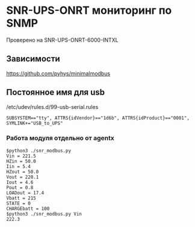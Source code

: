 # SNR-UPS-ONRT мониторинг по SNMP

Проверено на SNR-UPS-ONRT-6000-INTXL

## Зависимости
https://github.com/pyhys/minimalmodbus

## Постоянное имя для usb
/etc/udev/rules.d/99-usb-serial.rules
```
SUBSYSTEM=="tty", ATTRS{idVendor}=="1d6b", ATTRS{idProduct}=="0001", SYMLINK+="USB_to_UPS"
```

### Работа модуля отдельно от agentx
```
$python3 ./snr_modbus.py
Vin = 221.5
HZin = 50.0
Iin = 5.4
HZout = 50.0
Vout = 220.1
Iout = 4.6
Pout = 0.8
LOADout = 17.4
Vbatt = 215
STATE = 0
CHARGEbatt = 100
$python3 ./snr_modbus.py Vin
222.3
```
